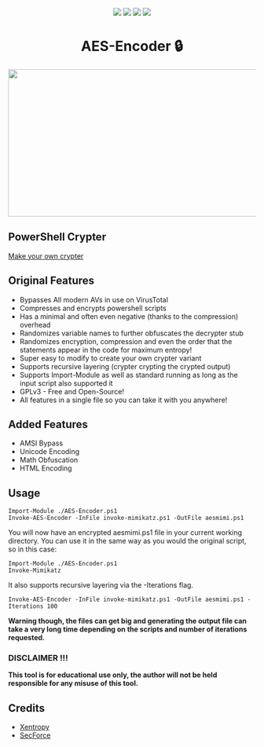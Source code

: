 <p align= "center">
<a href="https://github.com/Chainski/AES-Encoder/blob/main/AES-Encoder.ps1"><img src="https://img.shields.io/badge/powershell-blue"></a> 
<a href="https://github.com/chainski/AES-Encoder"><img src="https://img.shields.io/github/license/Chainski/AES-Encoder?style=flat&color=blue"></a>
<a href="https://github.com/chainski/AES-Encoder"><img src="https://img.shields.io/github/stars/Chainski/AES-Encoder?style=flat&color=blue"></a> 
<a href="https://github.com/chainski/AES-Encoder"> <img src="https://hits.sh/github.com/Chainski/AES-Encoder.svg?label=views&color=0a7bbc"></a> 
</p>

<div align="center">
  <center><h1>AES-Encoder 🔒 </h1></center>
</div>

<p align="center">
  <img width="700" height="300" src="https://user-images.githubusercontent.com/96607632/197303769-6294023f-4b99-4bf7-a6bb-52dd1a5e6b4f.png">
</p>


## PowerShell Crypter 

[Make your own crypter](https://netsec.expert/2020/02/06/write-a-crypter-in-any-language.html)

## Original Features

- Bypasses All modern AVs in use on VirusTotal 
- Compresses and encrypts powershell scripts
- Has a minimal and often even negative (thanks to the compression) overhead
- Randomizes variable names to further obfuscates the decrypter stub
- Randomizes encryption, compression and even the order that the statements appear in the code for maximum entropy!
- Super easy to modify to create your own crypter variant
- Supports recursive layering (crypter crypting the crypted output)
- Supports Import-Module as well as standard running as long as the input script also supported it
- GPLv3 - Free and Open-Source!
- All features in a single file so you can take it with you anywhere!

## Added Features

- AMSI Bypass
- Unicode Encoding
- Math Obfuscation
- HTML Encoding

## Usage

```
Import-Module ./AES-Encoder.ps1
Invoke-AES-Encoder -InFile invoke-mimikatz.ps1 -OutFile aesmimi.ps1
```

You will now have an encrypted aesmimi.ps1 file in your current working directory. You can use it in the same way as you would the original script, so in this case:

```
Import-Module ./AES-Encoder.ps1
Invoke-Mimikatz
```
It also supports recursive layering via the -Iterations flag.

```
Invoke-AES-Encoder -InFile invoke-mimikatz.ps1 -OutFile aesmimi.ps1 -Iterations 100
```
**Warning though, the files can get big and generating the output file can take a very long time depending on the scripts and number of iterations requested.**


### DISCLAIMER !!! 

**This tool is for educational use only, the author will not be held responsible for any misuse of this tool.**

## Credits
- [Xentropy](http://twitter.com/SamuelAnttila)
- [SecForce](http://twitter.com/SECFORCE_LTD)
